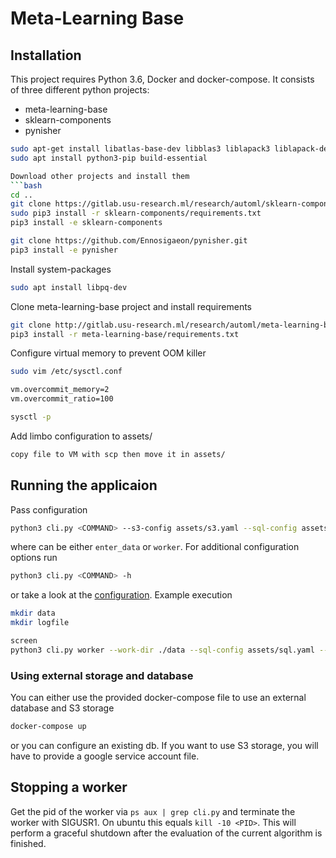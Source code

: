 # Meta-Learning Base

## Installation
This project requires Python 3.6, Docker and docker-compose. It consists of three different python projects:
- meta-learning-base
- sklearn-components
- pynisher

```bash
sudo apt-get install libatlas-base-dev libblas3 liblapack3 liblapack-dev libblas-dev gfortran
sudo apt install python3-pip build-essential

Download other projects and install them
```bash
cd ..
git clone https://gitlab.usu-research.ml/research/automl/sklearn-components.git
sudo pip3 install -r sklearn-components/requirements.txt
pip3 install -e sklearn-components

git clone https://github.com/Ennosigaeon/pynisher.git
pip3 install -e pynisher
```

Install system-packages
```bash
sudo apt install libpq-dev
```

Clone meta-learning-base project and install requirements
```bash
git clone http://gitlab.usu-research.ml/research/automl/meta-learning-base.git
pip3 install -r meta-learning-base/requirements.txt
```

Configure virtual memory to prevent OOM killer
```bash
sudo vim /etc/sysctl.conf

vm.overcommit_memory=2
vm.overcommit_ratio=100

sysctl -p
```

Add limbo configuration to assets/
```bash
copy file to VM with scp then move it in assets/
```

## Running the applicaion

Pass configuration
```bash
python3 cli.py <COMMAND> --s3-config assets/s3.yaml --sql-config assets/sql.yaml
```
where <COMMAND> can be either `enter_data` or `worker`. For additional configuration options run
```bash
python3 cli.py <COMMAND> -h
```
or take a look at the [configuration](config.py). Example execution
```bash
mkdir data
mkdir logfile

screen
python3 cli.py worker --work-dir ./data --sql-config assets/sql.yaml --s3-config assets/s3.yaml --logfile ./logfiles/log1`
```

### Using external storage and database
You can either use the provided docker-compose file to use an external database and S3 storage
```bash
docker-compose up
```
or you can configure an existing db. If you want to use S3 storage, you will have to provide a google service account
file.



## Stopping a worker

Get the pid of the worker via `ps aux | grep cli.py` and terminate the worker with SIGUSR1. On ubuntu this equals
`kill -10 <PID>`. This will perform a graceful shutdown after the evaluation of the current algorithm is finished.